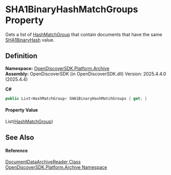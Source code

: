 # SHA1BinaryHashMatchGroups Property


Gets a list of <a href="d2105e54-0afc-88b3-c1e3-d2d502ce1e51">HashMatchGroup</a> that contain documents that have the same <a href="c9a576ae-b132-1356-9d30-abebe16ed30c">SHA1BinaryHash</a> value.



## Definition
**Namespace:** <a href="8fac0511-5eca-a179-d28a-c0a07e46597f">OpenDiscoverSDK.Platform.Archive</a>  
**Assembly:** OpenDiscoverSDK (in OpenDiscoverSDK.dll) Version: 2025.4.4.0 (2025.4.4)

**C#**
``` C#
public List<HashMatchGroup> SHA1BinaryHashMatchGroups { get; }
```



#### Property Value
List(<a href="d2105e54-0afc-88b3-c1e3-d2d502ce1e51">HashMatchGroup</a>)

## See Also


#### Reference
<a href="2a65ab11-cb67-f74a-b87a-61814d9c3b11">DocumentDataArchiveReader Class</a>  
<a href="8fac0511-5eca-a179-d28a-c0a07e46597f">OpenDiscoverSDK.Platform.Archive Namespace</a>  

